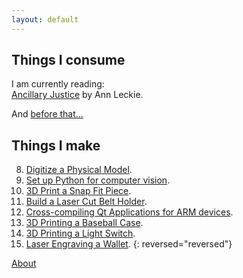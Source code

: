 ```yaml
---
layout: default
---
```


## Things I consume
I am currently reading:  
[Ancillary Justice](https://en.wikipedia.org/wiki/Ancillary_Justice) by Ann Leckie.

And [before that...](/books)

## Things I make

8. [Digitize a Physical Model](/posts/08_Digitize_Model).
7. [Set up Python for computer vision](/posts/07_OpenCV).
6. [3D Print a Snap Fit Piece](/posts/06_3DP_Snap_Fit).
5. [Build a Laser Cut Belt Holder](/posts/05_LC_Belt_Holder).
4. [Cross-compiling Qt Applications for ARM devices](/posts/04_Qt_ARM).
3. [3D Printing a Baseball Case](/posts/03_3DP_Baseball).
2. [3D Printing a Light Switch](/posts/02_3DP_Switch).
1. [Laser Engraving a Wallet](/posts/01_LE_Wallet).
{: reversed="reversed"}

[About](/about)
